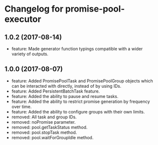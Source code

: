 # Changelog for promise-pool-executor

## 1.0.2 (2017-08-14)
* feature: Made generator function typings compatible with a wider variety of outputs.

## 1.0.0 (2017-08-07)
* feature: Added PromisePoolTask and PromisePoolGroup objects which can be interacted with directly, instead of by using IDs.
* feature: Added PersistentBatchTask feature.
* feature: Added the ability to pause and resume tasks.
* feature: Added the ability to restrict promise generation by frequency over time.
* feature: Added the ability to configure groups with their own limits.
* removed: All task and group IDs.
* removed: noPromise parameter.
* removed: pool.getTaskStatus method.
* removed: pool.stopTask method.
* removed: pool.waitForGroupIdle method.